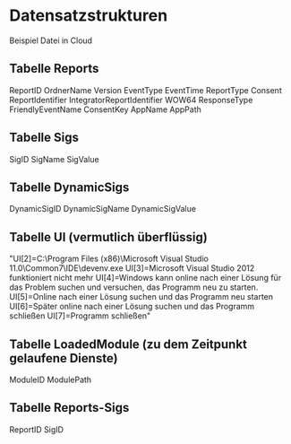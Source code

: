 ﻿Datensatzstrukturen
===================

Beispiel Datei in Cloud

## Tabelle Reports
ReportID
OrdnerName
Version
EventType
EventTime
ReportType
Consent
ReportIdentifier
IntegratorReportIdentifier
WOW64
ResponseType
FriendlyEventName
ConsentKey
AppName
AppPath

## Tabelle Sigs
SigID
SigName
SigValue

## Tabelle DynamicSigs
DynamicSigID
DynamicSigName
DynamicSigValue

## Tabelle UI (vermutlich überflüssig)
"UI[2]=C:\Program Files (x86)\Microsoft Visual Studio 11.0\Common7\IDE\devenv.exe
UI[3]=Microsoft Visual Studio 2012 funktioniert nicht mehr
UI[4]=Windows kann online nach einer Lösung für das Problem suchen und versuchen, das Programm neu zu starten.
UI[5]=Online nach einer Lösung suchen und das Programm neu starten
UI[6]=Später online nach einer Lösung suchen und das Programm schließen
UI[7]=Programm schließen"

## Tabelle LoadedModule (zu dem Zeitpunkt gelaufene Dienste)
ModuleID
ModulePath

## Tabelle Reports-Sigs
ReportID
SigID